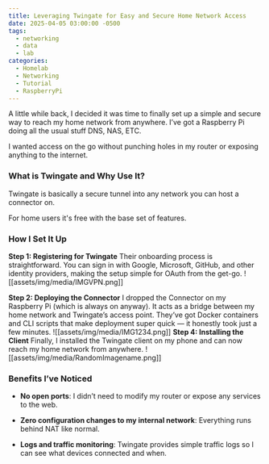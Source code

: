 ```yaml
---
title: Leveraging Twingate for Easy and Secure Home Network Access
date: 2025-04-05 03:00:00 -0500
tags:
  - networking
  - data
  - lab
categories:
  - Homelab
  - Networking
  - Tutorial
  - RaspberryPi
---
```


A little while back, I decided it was time to finally set up a simple and secure way to reach my home network from anywhere. I’ve got a Raspberry Pi doing all the usual stuff DNS, NAS, ETC.

I wanted access on the go without punching holes in my router or exposing anything to the internet.

### What is Twingate and Why Use It?

Twingate is basically a secure tunnel into any network you can host a connector on.

For home users it's free with the base set of features.

### How I Set It Up

**Step 1: Registering for Twingate**  Their onboarding process is straightforward. You can sign in with Google, Microsoft, GitHub, and other identity providers, making the setup simple for OAuth from the get-go.
![[assets/img/media/IMGVPN.png]]



**Step 2: Deploying the Connector**
I dropped the Connector on my Raspberry Pi (which is always on anyway). It acts as a bridge between my home network and Twingate’s access point. They’ve got Docker containers and CLI scripts that make deployment super quick — it honestly took just a few minutes.
![[assets/img/media/IMG1234.png]]
**Step 4: Installing the Client** Finally, I installed the Twingate client on my phone and can now reach my home network from anywhere.
![[assets/img/media/RandomImagename.png]]
### Benefits I’ve Noticed

- **No open ports**: I didn’t need to modify my router or expose any services to the web.
    
- **Zero configuration changes to my internal network**: Everything runs behind NAT like normal.
    
- **Logs and traffic monitoring**: Twingate provides simple traffic logs so I can see what devices connected and when.
  